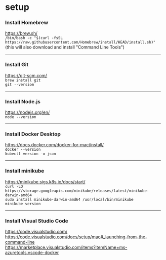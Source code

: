 # setup

### Install Homebrew  
https://brew.sh/  
`/bin/bash -c "$(curl -fsSL https://raw.githubusercontent.com/Homebrew/install/HEAD/install.sh)"`  
(this will also download and install "Command Line Tools")
___

### Install Git  
https://git-scm.com/  
`brew install git`  
`git --version`  
___

### Install Node.js  
https://nodejs.org/en/  
`node --version`  
___

### Install Docker Desktop  
https://docs.docker.com/docker-for-mac/install/  
`docker --version`  
`kubectl version -o json`  
___

### Install minikube  
https://minikube.sigs.k8s.io/docs/start/  
`curl -LO https://storage.googleapis.com/minikube/releases/latest/minikube-darwin-amd64`  
`sudo install minikube-darwin-amd64 /usr/local/bin/minikube`  
`minikube version`  
___

### Install Visual Studio Code  
https://code.visualstudio.com/  
https://code.visualstudio.com/docs/setup/mac#_launching-from-the-command-line  
https://marketplace.visualstudio.com/items?itemName=ms-azuretools.vscode-docker  
